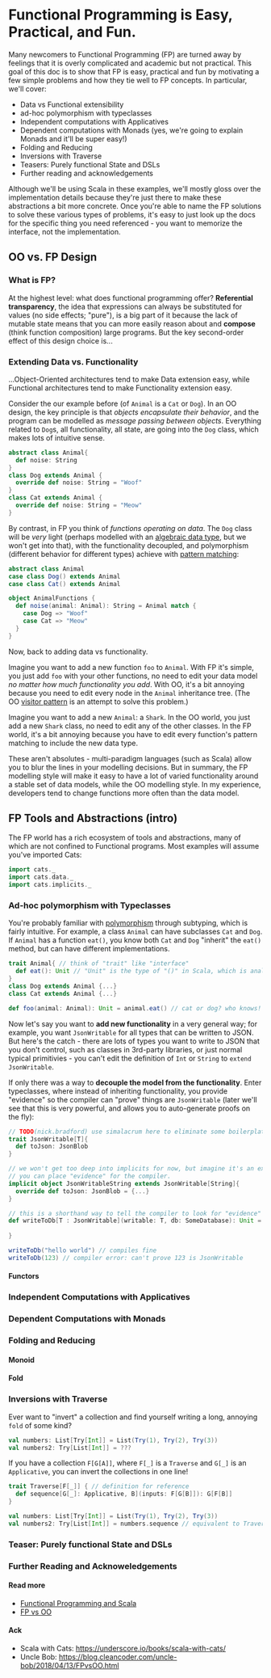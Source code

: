 # Functional Programming is Easy, Practical, and Fun.

Many newcomers to Functional Programming (FP) are turned away by feelings that it is overly complicated and academic but not practical. This goal of this doc is to show that FP is easy, practical and fun by motivating a few simple problems and how they tie well to FP concepts. In particular, we'll cover:

* Data vs Functional extensibility
* ad-hoc polymorphism with typeclasses
* Independent computations with Applicatives
* Dependent computations with Monads (yes, we're going to explain Monads and it'll be super easy!)
* Folding and Reducing
* Inversions with Traverse
* Teasers: Purely functional State and DSLs
* Further reading and acknowledgements

Although we'll be using Scala in these examples, we'll mostly gloss over the implementation details because they're just there to make these abstractions a bit more concrete. Once you're able to name the FP solutions to solve these various types of problems, it's easy to just look up the docs for the specific thing you need referenced - you want to memorize the interface, not the implementation.

## OO vs. FP Design
### What is FP?
At the highest level: what does functional programming offer? **Referential transparency**, the idea that expressions can always be substituted for values (no side effects; "pure"), is a big part of it because the lack of mutable state means that you can more easily reason about and **compose** (think function composition) large programs. But the key second-order effect of this design choice is...

### Extending Data vs. Functionality
...Object-Oriented architectures tend to make Data extension easy, while Functional architectures tend to make Functionality extension easy. 

Consider the our example before (of `Animal` is a `Cat` or `Dog`). In an OO design, the key principle is that *objects encapsulate their behavior*, and the program can be modelled as *message passing between objects*. Everything related to `Dog`s, all functionality, all state, are going into the `Dog` class, which makes lots of intuitive sense.

```scala
abstract class Animal{
  def noise: String
}
class Dog extends Animal {
  override def noise: String = "Woof"
}
class Cat extends Animal {
  override def noise: String = "Meow"
}
```

By contrast, in FP you think of *functions operating on data*. The `Dog` class will be *very* light (perhaps modelled with an [algebraic data type](https://en.wikipedia.org/wiki/Algebraic_data_type), but we won't get into that), with the functionality decoupled, and polymorphism (different behavior for different types) achieve with [pattern matching](https://docs.scala-lang.org/tour/pattern-matching.html):

```scala
abstract class Animal
case class Dog() extends Animal
case class Cat() extends Animal

object AnimalFunctions {
  def noise(animal: Animal): String = Animal match {
    case Dog => "Woof"
    case Cat => "Meow"
  }
}
```

Now, back to adding data vs functionality. 

Imagine you want to add a new function `foo` to `Animal`. With FP it's simple, you just add `foo` with your other functions, no need to edit your data model *no matter how much functionality you add*. With OO, it's a bit annoying because you need to edit every node in the `Animal` inheritance tree. (The OO [visitor pattern](https://en.wikipedia.org/wiki/Visitor_pattern) is an attempt to solve this problem.)

Imagine you want to add a new `Animal`: a `Shark`. In the OO world, you just add a new `Shark` class, no need to edit any of the other classes. In the FP world, it's a bit annoying because you have to edit every function's pattern matching to include the new data type.

These aren't absolutes - multi-paradigm languages (such as Scala) allow you to blur the lines in your modelling decisions. But in summary, the FP modelling style will make it easy to have a lot of varied functionality around a stable set of data models, while the OO modelling style. In my experience, developers tend to change functions more often than the data model.

## FP Tools and Abstractions (intro)
The FP world has a rich ecosystem of tools and abstractions, many of which are not confined to Functional programs. Most examples will assume you've imported Cats:

```scala
import cats._
import cats.data._
import cats.implicits._
```

### Ad-hoc polymorphism with Typeclasses
You're probably familiar with [polymorphism](https://en.wikipedia.org/wiki/Polymorphism_(computer_science)) through subtyping, which is fairly intuitive. For example, a class `Animal` can have subclasses `Cat` and `Dog`. If `Animal` has a function `eat()`, you know both `Cat` and `Dog` "inherit" the `eat()` method, but can have different implementations.

```scala
trait Animal{ // think of "trait" like "interface"
  def eat(): Unit // "Unit" is the type of "()" in Scala, which is analagous to "void" in Java.
}
class Dog extends Animal {...}
class Cat extends Animal {...}

def foo(animal: Animal): Unit = animal.eat() // cat or dog? who knows!

```

Now let's say you want to **add new functionality** in a very general way; for example, you want `JsonWritable` for all types that can be written to JSON. But here's the catch - there are lots of types you want to write to JSON that you don't control, such as classes in 3rd-party libraries, or just normal typical primitivies - you can't edit the definition of `Int` or `String` to `extend JsonWritable`. 

If only there was a way to **decouple the model from the functionality**. Enter typeclasses, where instead of inheriting functionality, you provide "evidence" so the compiler can "prove" things are `JsonWritable` (later we'll see that this is very powerful, and allows you to auto-generate proofs on the fly):

```scala
// TODO(nick.bradford) use simalacrum here to eliminate some boilerplate?
trait JsonWritable[T]{
  def toJson: JsonBlob
}

// we won't get too deep into implicits for now, but imagine it's an extra scope 
// you can place "evidence" for the compiler.
implicit object JsonWritableString extends JsonWritable[String]{
  override def toJson: JsonBlob = {...}
}

// this is a shorthand way to tell the compiler to look for "evidence" that T is JsonWritable.
def writeToDb[T : JsonWritable](writable: T, db: SomeDatabase): Unit = {
    
}

writeToDb("hello world") // compiles fine
writeToDb(123) // compiler error: can't prove 123 is JsonWritable

```





#### Functors

### Independent Computations with Applicatives

### Dependent Computations with Monads

### Folding and Reducing

#### Monoid

#### Fold

### Inversions with Traverse
Ever want to "invert" a collection and find yourself writing a long, annoying `fold` of some kind?
```scala
val numbers: List[Try[Int]] = List(Try(1), Try(2), Try(3))
val numbers2: Try[List[Int]] = ???
```

If you have a collection `F[G[A]]`, where `F[_]` is a `Traverse` and `G[_]` is an `Applicative`, you can invert the collections in one line!

```scala
trait Traverse[F[_]] { // definition for reference
  def sequence[G[_]: Applicative, B](inputs: F[G[B]]): G[F[B]]
}

val numbers: List[Try[Int]] = List(Try(1), Try(2), Try(3))
val numbers2: Try[List[Int]] = numbers.sequence // equivalent to Traverse[List].sequence(numbers)
```

### Teaser: Purely functional State and DSLs

### Further Reading and Acknoweledgements

#### Read more
* [Functional Programming and Scala](https://docs.google.com/document/d/1-nUJLUGAYSW4vYvX2crEJ3f_QHSvuwcYporOPyCsEAw/edit#)
* [FP vs OO](https://docs.google.com/document/d/1OvToSVJdEz5YoEfPbquUSfYHVQkYyBpWWS1siTl_g8g/edit#heading=h.76z3gytmdt8l)

#### Ack
* Scala with Cats: https://underscore.io/books/scala-with-cats/
* Uncle Bob: https://blog.cleancoder.com/uncle-bob/2018/04/13/FPvsOO.html
